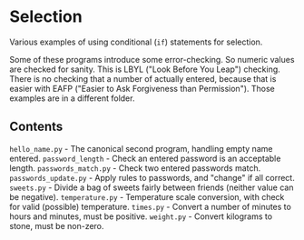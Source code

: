 # Selection

Various examples of using conditional (`if`) statements for selection.

Some of these programs introduce some error-checking. So numeric values are checked
for sanity. This is LBYL ("Look Before You Leap") checking. There is no checking that
a number of actually entered, because that is easier with EAFP ("Easier to Ask Forgiveness
than Permission"). Those examples are in a different folder.

## Contents

`hello_name.py` - The canonical second program, handling empty name entered.
`password_length` - Check an entered password is an acceptable length.
`passwords_match.py` - Check two entered passwords match.
`passwords_update.py` - Apply rules to passwords, and "change" if all correct.
`sweets.py` - Divide a bag of sweets fairly between friends (neither value can be negative).
`temperature.py` - Temperature scale conversion, with check for valid (possible) temperature.
`times.py` - Convert a number of minutes to hours and minutes, must be positive.
`weight.py` - Convert kilograms to stone, must be non-zero.
